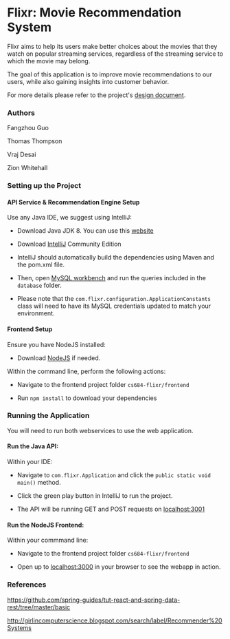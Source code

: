 # Flixr: Movie Recommendation System

Flixr aims to help its users make better choices about the movies that they watch on popular streaming services, regardless of the streaming service to which the movie may belong.

The goal of this application is to improve movie recommendations to our users, while also gaining insights into customer behavior.

For more details please refer to the project's [design document](https://docs.google.com/document/d/1ZgZMWlzvBWPBJsKdvUY9sPhvFudqRSKGNfZaC5qrZB4/edit?usp=sharing).




### Authors

Fangzhou Guo

Thomas Thompson

Vraj Desai

Zion Whitehall



### Setting up the Project

#### API Service & Recommendation Engine Setup
Use any Java IDE, we suggest using IntelliJ:

  - Download Java JDK 8. You can use this [website](https://java.com/en/download/)
  
  - Download [IntelliJ](https://www.jetbrains.com/idea/) Community Edition

  - IntelliJ should automatically build the dependencies using Maven and the pom.xml file.

  - Then, open [MySQL workbench](https://www.mysql.com/products/workbench/) and run the queries included in the `database` folder.

  - Please note that the `com.flixr.configuration.ApplicationConstants` class will need to have its MySQL credentials updated to match your environment.


#### Frontend Setup
Ensure you have NodeJS installed:
  - Download [NodeJS](https://nodejs.org/en/) if needed.
  
Within the command line, perform the following actions:

  - Navigate to the frontend project folder `cs684-flixr/frontend`

  - Run `npm install` to download your dependencies


### Running the Application
You will need to run both webservices to use the web application.

#### Run the Java API:
Within your IDE:

  - Navigate to `com.flixr.Application` and click the `public static void main()` method.

  - Click the green play button in IntelliJ to run the project.
  
  - The API will be running GET and POST requests on [localhost:3001](http://localhost:3001/)


#### Run the NodeJS Frontend:

Within your commmand line:

  - Navigate to the frontend project folder `cs684-flixr/frontend`
  
  - Open up to [localhost:3000](http://localhost:3000/) in your browser to see the webapp in action.


### References

https://github.com/spring-guides/tut-react-and-spring-data-rest/tree/master/basic

http://girlincomputerscience.blogspot.com/search/label/Recommender%20Systems
